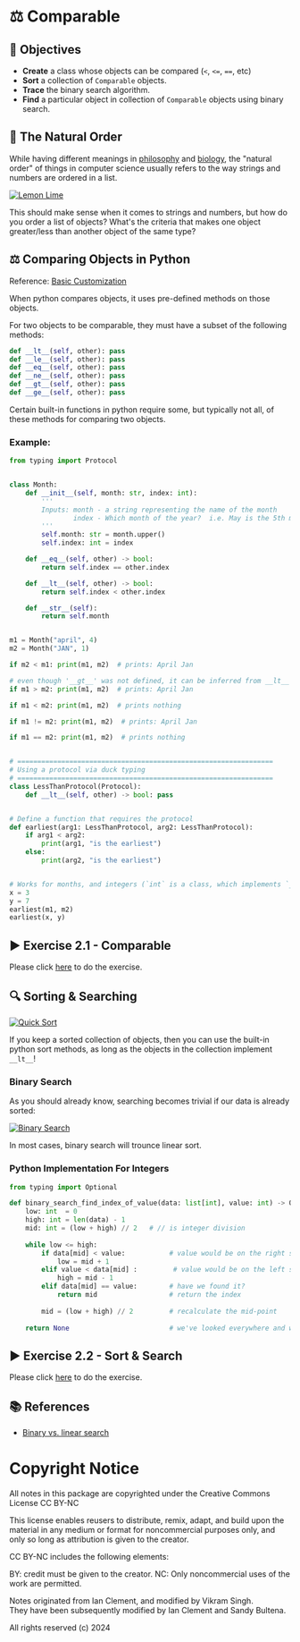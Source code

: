 # ⚖️ Comparable

## 🎯 Objectives

- **Create** a class whose objects can be compared (`<`, `<=`, `==`, etc)
- **Sort** a collection of `Comparable` objects.
- **Trace** the binary search algorithm.
- **Find** a particular object in collection of `Comparable` objects using binary search.

## 🔢 The Natural Order

While having different meanings in [philosophy](https://en.wikipedia.org/wiki/Natural_order_(philosophy)) and [biology](https://en.wikipedia.org/wiki/Ordo_naturalis), the "natural order" of things in computer science usually refers to the way strings and numbers are ordered in a list.

[![Lemon Lime](./images/1-Lemon-Lime.gif "Does lemon come before lime? Or vice versa? They're both citruses, after all!")](https://medium.com/@aubreysinden/compare-and-contrast-bridge-lightroom-3a4adb038f15)

This should make sense when it comes to strings and numbers, but how do you order a list of objects? What's the criteria that makes one object greater/less than another object of the same type?

## ⚖️ Comparing Objects in Python

Reference: [Basic Customization](https://docs.python.org/3/reference/datamodel.html#basic-customization)

When python compares objects, it uses pre-defined methods on those objects.

For two objects to be comparable, they must have a subset of the following methods:

```python
def __lt__(self, other): pass
def __le__(self, other): pass
def __eq__(self, other): pass
def __ne__(self, other): pass
def __gt__(self, other): pass
def __ge__(self, other): pass
```

Certain built-in functions in python require some, but typically not all, of these methods
for comparing two objects.

### Example:
```python
from typing import Protocol


class Month:
    def __init__(self, month: str, index: int):
        '''
        Inputs: month - a string representing the name of the month
                index - Which month of the year?  i.e. May is the 5th month of the year
        '''
        self.month: str = month.upper()
        self.index: int = index

    def __eq__(self, other) -> bool:
        return self.index == other.index

    def __lt__(self, other) -> bool:
        return self.index < other.index

    def __str__(self):
        return self.month


m1 = Month("april", 4)
m2 = Month("JAN", 1)

if m2 < m1: print(m1, m2)  # prints: April Jan

# even though '__gt__' was not defined, it can be inferred from __lt__ and __eq__
if m1 > m2: print(m1, m2)  # prints: April Jan

if m1 < m2: print(m1, m2)  # prints nothing

if m1 != m2: print(m1, m2)  # prints: April Jan

if m1 == m2: print(m1, m2)  # prints nothing


# ================================================================
# Using a protocol via duck typing
# ================================================================
class LessThanProtocol(Protocol):
    def __lt__(self, other) -> bool: pass


# Define a function that requires the protocol
def earliest(arg1: LessThanProtocol, arg2: LessThanProtocol):
    if arg1 < arg2:
        print(arg1, "is the earliest")
    else:
        print(arg2, "is the earliest")


# Works for months, and integers (`int` is a class, which implements `__lt__`)
x = 3
y = 7
earliest(m1, m2)
earliest(x, y)
```

## ▶️ Exercise 2.1 - Comparable

Please click [here](./Exercises/2_1_Comparable/README.md) to do the exercise.

## 🔍 Sorting & Searching


[![Quick Sort](./images/2-Quick-Sort.gif "A visualization of the quick sort algorithm.")](https://lamfo-unb.github.io/2019/04/21/Sorting-algorithms/)

If you keep a sorted collection of objects, then you can use the built-in python sort methods, 
as long as the objects in the collection implement `__lt__`! 

### Binary Search

As you should already know, searching becomes trivial if our data is already sorted:

[![Binary Search](./images/3-Binary-Search.gif "Binary search vs linear/sequential search.")](https://blog.penjee.com/binary-vs-linear-search-animated-gifs/)

In most cases, binary search will trounce linear sort.

### Python Implementation For Integers

```python
from typing import Optional

def binary_search_find_index_of_value(data: list[int], value: int) -> Optional[int]:
    low: int  = 0
    high: int = len(data) - 1
    mid: int = (low + high) // 2   # // is integer division
    
    while low <= high:              
        if data[mid] < value:           # value would be on the right side
            low = mid + 1
        elif value < data[mid] :         # value would be on the left side
            high = mid - 1
        elif data[mid] == value:        # have we found it?
            return mid                  # return the index
        
        mid = (low + high) // 2         # recalculate the mid-point
    
    return None                         # we've looked everywhere and we can't find it
```

## ▶️ Exercise 2.2 - Sort & Search

Please click [here](./Exercises/2_1_Comparable/README.md) to do the exercise.

## 📚 References

- [Binary vs. linear search](https://blog.penjee.com/binary-vs-linear-search-animated-gifs/)


# Copyright Notice

All notes in this package are copyrighted under the Creative Commons License CC BY-NC

This license enables reusers to distribute, remix, adapt, and build upon 
the material in any medium or format for noncommercial purposes only, and only 
so long as attribution is given to the creator. 

CC BY-NC includes the following elements:

 BY: credit must be given to the creator.
 NC: Only noncommercial uses of the work are permitted.

Notes originated from Ian Clement, and modified by Vikram Singh.  
They have been subsequently modified by Ian Clement and Sandy Bultena.

All rights reserved (c) 2024
